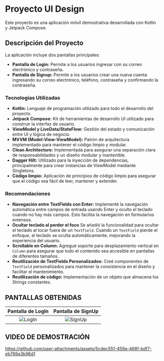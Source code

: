 # Proyecto UI Design

Este proyecto es una aplicación móvil demostrativa desarrollada con Kotlin y Jetpack Compose. 

## Descripción del Proyecto

La aplicación incluye dos pantallas principales:
- **Pantalla de Login:** Permite a los usuarios ingresar con su correo electrónico y contraseña.
- **Pantalla de Signup:** Permite a los usuarios crear una nueva cuenta ingresando su correo electrónico, teléfono, contraseña y confirmando la contraseña.

### Tecnologías Utilizadas

- **Kotlin:** Lenguaje de programación utilizado para todo el desarrollo del proyecto.
- **Jetpack Compose:** Kit de herramientas de desarrollo UI utilizado para construir la interfaz de usuario.
- **ViewModel y LiveData/StateFlow:** Gestión del estado y comunicación entre UI y lógica de negocio.
- **MVVM (Model-View-ViewModel):** Patrón de arquitectura implementado para mantener el código limpio y modular.
- **Clean Architecture:** Implementada para asegurar una separación clara de responsabilidades y un diseño modular y mantenible.
- **Dagger Hilt:** Utilizado para la inyección de dependencias, principalmente para crear instancias de ViewModel mediante Singletons.
- **Código limpio:** Aplicación de principios de código limpio para asegurar que el código sea fácil de leer, mantener y extender.

### Recomendaciones
- **Navegación entre TextFields con Enter:** Implementé la navegación automática entre campos de entrada usando Enter y oculto el teclado cuando no hay más campos. Esto facilita la navegación en formularios extensos.
- **Ocultar teclado al perder el foco** Se añadió la funcionalidad para ocultar el teclado al tocar fuera de un `TextField`. Cuando un `TextField` pierde el enfoque, el teclado se oculta automáticamente, mejorando la experiencia del usuario.
- **Scrollable en Column:** Agregué soporte para desplazamiento vertical en `Column` para asegurar que todo el contenido sea accesible en pantallas de diferentes tamaños.
- **Reutilización de TextFields Personalizados:** Creé componentes de `TextField` personalizados para mantener la consistencia en el diseño y facilitar el mantenimiento.
- **Reutilización de código:** Implementación de un objeto que almacena los Strings constantes.

## PANTALLAS OBTENIDAS
| **Pantalla de LogIn** | **Pantalla de SignUp** |
|:--:|:--:|
| ![LogIn](https://github.com/user-attachments/assets/fcec59e3-956b-42b0-85e0-ab584a341186) | ![SignUp](https://github.com/user-attachments/assets/18016980-b78e-44b2-b22c-3fbdfd71f694) |

## VIDEO DE DEMOSTRACIÓN

https://github.com/user-attachments/assets/5cdec551-459a-468f-bdf7-eb769a3b96d1

